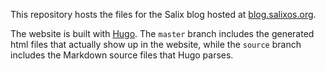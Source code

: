 This repository hosts the files for the Salix blog hosted at
[blog.salixos.org](https://blog.salixos.org).

The website is built with [Hugo](https://gohugo.io/). The `master` branch
includes the generated html files that actually show up in the website,
while the `source` branch includes the Markdown source files that Hugo
parses.
